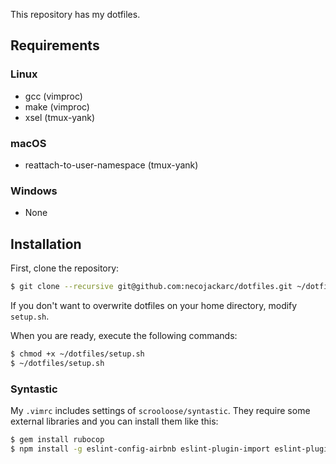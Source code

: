 This repository has my dotfiles.

## Requirements
### Linux
* gcc (vimproc)
* make (vimproc)
* xsel (tmux-yank)

### macOS
* reattach-to-user-namespace (tmux-yank)

### Windows
* None

## Installation
First, clone the repository:

```sh
$ git clone --recursive git@github.com:necojackarc/dotfiles.git ~/dotfiles
```

If you don't want to overwrite dotfiles on your home directory, modify `setup.sh`.

When you are ready, execute the following commands:

```sh
$ chmod +x ~/dotfiles/setup.sh
$ ~/dotfiles/setup.sh
```

### Syntastic
My `.vimrc` includes settings of `scrooloose/syntastic`.
They require some external libraries and you can install them like this:

```sh
$ gem install rubocop
$ npm install -g eslint-config-airbnb eslint-plugin-import eslint-plugin-react eslint-plugin-jsx-a11y eslint
```
